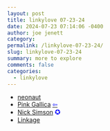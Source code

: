```yaml
---
layout: post
title: linkylove 07-23-24
date: 2024-07-23 07:14:06 -0400
author: joe jenett
category: 
permalink: /linkylove-07-23-24/
slug: linkylove-07-23-24
summary: more to explore
comments: false
categories:
  - linkylove
---
```

<ul class="linkylove">
	<li><a title="neonaut" href="https://neonaut.neocities.org/">neonaut</a></li>
	<li><a title="mel" href="https://pinkgallica.com/">Pink Gallica</a>  <a title="source" href="https://searchmysite.net/search/"><span style="color:blue;">&#8678;</span></a></li>
	<li><a title="Nick Simson" href="https://nicksimson.com/">Nick Simson</a> <span title="thanks John" style="font-size:1.1em;color:blue;">✪</span></li>
	<li><a title="Lou Plummer" href="https://linkage.lol/">Linkage</a></li>
</ul>
<a href="https://brid.gy/publish/mastodon"></a>